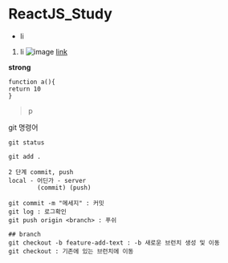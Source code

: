 # ReactJS_Study

- li

1. li
   ![image](src)
   [link](www.naver.com)

**strong**

```
function a(){
return 10
}
```

> p

git 명령어

```
git status

git add .

2 단계 commit, push
local - 어딘가 - server
        (commit) (push)

git commit -m "메세지" : 커밋
git log : 로그확인
git push origin <branch> : 푸쉬

## branch
git checkout -b feature-add-text : -b 새로운 브런치 생성 및 이동
git checkout : 기존에 있는 브런치에 이동
```
